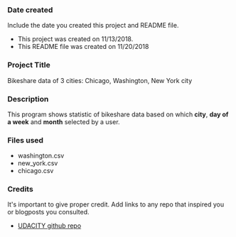 ### Date created
Include the date you created this project and README file.
- This project was created on 11/13/2018.
- This README file was created on 11/20/2018

### Project Title
Bikeshare data of 3 cities: Chicago, Washington, New York city

### Description
This program shows statistic of bikeshare data based on which **city**, **day of a week** and **month** selected by a user.

### Files used
- washington.csv
- new_york.csv
- chicago.csv

### Credits
It's important to give proper credit. Add links to any repo that inspired you or blogposts you consulted.

- [UDACITY github repo](https://github.com/udacity/pdsnd_github)
